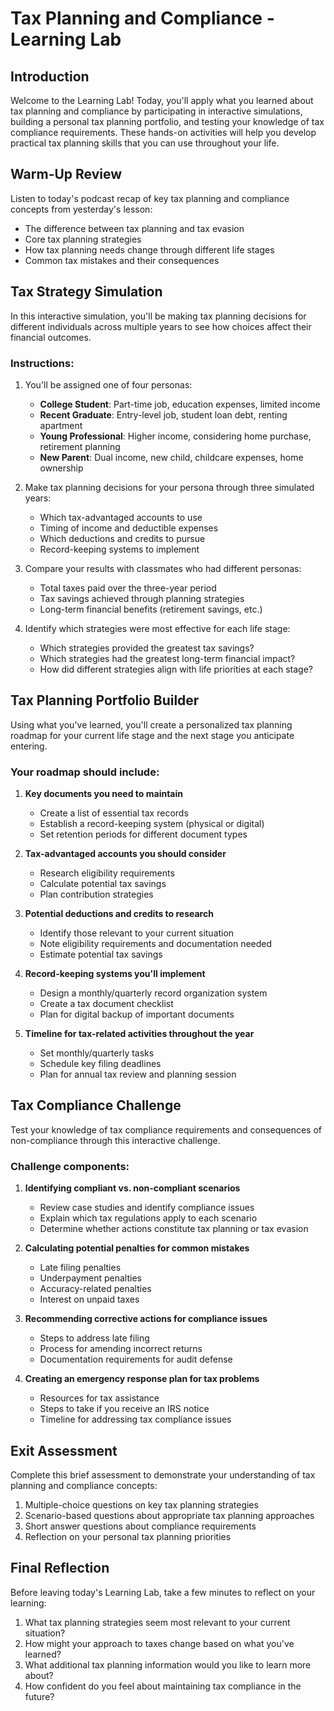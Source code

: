 # Tax Planning and Compliance - Learning Lab

## Introduction

Welcome to the Learning Lab! Today, you'll apply what you learned about tax planning and compliance by participating in interactive simulations, building a personal tax planning portfolio, and testing your knowledge of tax compliance requirements. These hands-on activities will help you develop practical tax planning skills that you can use throughout your life.

## Warm-Up Review

Listen to today's podcast recap of key tax planning and compliance concepts from yesterday's lesson:
- The difference between tax planning and tax evasion
- Core tax planning strategies
- How tax planning needs change through different life stages
- Common tax mistakes and their consequences

## Tax Strategy Simulation

In this interactive simulation, you'll be making tax planning decisions for different individuals across multiple years to see how choices affect their financial outcomes.

### Instructions:

1. You'll be assigned one of four personas:
   - **College Student**: Part-time job, education expenses, limited income
   - **Recent Graduate**: Entry-level job, student loan debt, renting apartment
   - **Young Professional**: Higher income, considering home purchase, retirement planning
   - **New Parent**: Dual income, new child, childcare expenses, home ownership

2. Make tax planning decisions for your persona through three simulated years:
   - Which tax-advantaged accounts to use
   - Timing of income and deductible expenses
   - Which deductions and credits to pursue
   - Record-keeping systems to implement

3. Compare your results with classmates who had different personas:
   - Total taxes paid over the three-year period
   - Tax savings achieved through planning strategies
   - Long-term financial benefits (retirement savings, etc.)

4. Identify which strategies were most effective for each life stage:
   - Which strategies provided the greatest tax savings?
   - Which strategies had the greatest long-term financial impact?
   - How did different strategies align with life priorities at each stage?

## Tax Planning Portfolio Builder

Using what you've learned, you'll create a personalized tax planning roadmap for your current life stage and the next stage you anticipate entering.

### Your roadmap should include:

1. **Key documents you need to maintain**
   - Create a list of essential tax records
   - Establish a record-keeping system (physical or digital)
   - Set retention periods for different document types

2. **Tax-advantaged accounts you should consider**
   - Research eligibility requirements
   - Calculate potential tax savings
   - Plan contribution strategies

3. **Potential deductions and credits to research**
   - Identify those relevant to your current situation
   - Note eligibility requirements and documentation needed
   - Estimate potential tax savings

4. **Record-keeping systems you'll implement**
   - Design a monthly/quarterly record organization system
   - Create a tax document checklist
   - Plan for digital backup of important documents

5. **Timeline for tax-related activities throughout the year**
   - Set monthly/quarterly tasks
   - Schedule key filing deadlines
   - Plan for annual tax review and planning session

## Tax Compliance Challenge

Test your knowledge of tax compliance requirements and consequences of non-compliance through this interactive challenge.

### Challenge components:

1. **Identifying compliant vs. non-compliant scenarios**
   - Review case studies and identify compliance issues
   - Explain which tax regulations apply to each scenario
   - Determine whether actions constitute tax planning or tax evasion

2. **Calculating potential penalties for common mistakes**
   - Late filing penalties
   - Underpayment penalties
   - Accuracy-related penalties
   - Interest on unpaid taxes

3. **Recommending corrective actions for compliance issues**
   - Steps to address late filing
   - Process for amending incorrect returns
   - Documentation requirements for audit defense

4. **Creating an emergency response plan for tax problems**
   - Resources for tax assistance
   - Steps to take if you receive an IRS notice
   - Timeline for addressing tax compliance issues

## Exit Assessment

Complete this brief assessment to demonstrate your understanding of tax planning and compliance concepts:

1. Multiple-choice questions on key tax planning strategies
2. Scenario-based questions about appropriate tax planning approaches
3. Short answer questions about compliance requirements
4. Reflection on your personal tax planning priorities

## Final Reflection

Before leaving today's Learning Lab, take a few minutes to reflect on your learning:

1. What tax planning strategies seem most relevant to your current situation?
2. How might your approach to taxes change based on what you've learned?
3. What additional tax planning information would you like to learn more about?
4. How confident do you feel about maintaining tax compliance in the future?